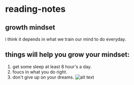 # reading-notes
## **growth mindset**
i think it depends in what we train our mind to do everyday.
## things will help you grow your mindset:
1. get some sleep at least 8 hour's a day.
2. foucs in what you do right.
3. don't give up on your dreams.
 ![alt text](https://www.techtello.com/wp-content/uploads/2020/06/fixed-mindset-vs-growth-mindset-chart.png (Links to an external site.))
